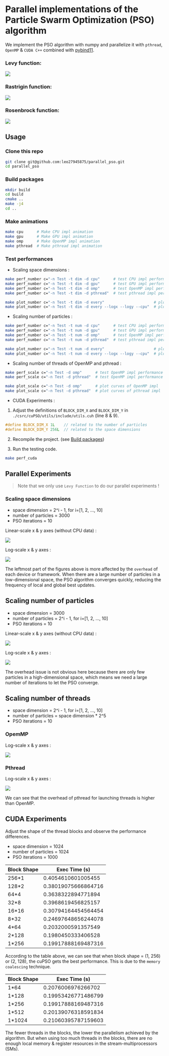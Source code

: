 # Parallel implementations of the Particle Swarm Optimization (PSO) algorithm

We implement the PSO algorithm with numpy and parallelize it with `pthread`, `OpenMP` & `CUDA C++` combined with [pybind11](https://github.com/pybind/pybind11).

### Levy function:
![](assets/_PSO_levy_func.gif)

### Rastrigin function:
![](assets/_PSO_rastrigin_func.gif)

### Rosenbrock function:
![](assets/_PSO_rosenbrock_func.gif)

## Usage

### Clone this repo

```bash
git clone git@github.com:leo27945875/parallel_pso.git
cd parallel_pso
```

### Build packages

```bash
mkdir build
cd build
cmake ..
make -j4
cd ..
```

### Make animations

```bash
make cpu      # Make CPU impl animation
make gpu      # Make GPU impl animation
make omp      # Make OpenMP impl animation
make pthread  # Make pthread impl animation
```

### Test performances

* Scaling space dimensions :
```bash
make perf_number c="-n Test -t dim -d cpu"      # test CPU impl performance
make perf_number c="-n Test -t dim -d gpu"      # test GPU impl performance
make perf_number c="-n Test -t dim -d omp"      # test OpenMP impl performance
make perf_number c="-n Test -t dim -d pthread"  # test pthread impl performance

make plot_number c="-n Test -t dim -d every"                      # plot curves of all impls with out CPU one.
make plot_number c="-n Test -t dim -d every --logx --logy --cpu"  # plot curves of all impls in log-scale.
```

* Scaling number of particles :
```bash
make perf_number c="-n Test -t num -d cpu"      # test CPU impl performance
make perf_number c="-n Test -t num -d gpu"      # test GPU impl performance
make perf_number c="-n Test -t num -d omp"      # test OpenMP impl performance
make perf_number c="-n Test -t num -d pthread"  # test pthread impl performance

make plot_number c="-n Test -t num -d every"                      # plot curves of all impls with out CPU one.
make plot_number c="-n Test -t num -d every --logx --logy --cpu"  # plot curves of all impls in log-scale.
```

* Scaling number of threads of OpenMP and pthread :
```bash
make perf_scale c="-n Test -d omp"      # test OpenMP impl performance
make perf_scale c="-n Test -d pthread"  # test OpenMP impl performance

make plot_scale c="-n Test -d omp"      # plot curves of OpenMP impl
make plot_scale c="-n Test -d pthread"  # plot curves of pthread impl
```

* CUDA Experiments : 

1. Adjust the definitions of `BLOCK_DIM_X` and `BLOCK_DIM_Y` in `./csrc/cuPSO/utils/include/utils.cuh` (line 8 & 9).

```cpp
#define BLOCK_DIM_X 1L    // related to the number of particles
#define BLOCK_DIM_Y 256L  // related to the space dimensions
```

2. Recompile the project. (see [Build packages](#build-packages))

3. Run the testing code.

```bash
make perf_cuda
```

## Parallel Experiments

> Note that we only use `Levy Function` to do our parallel experiments !

### Scaling space dimensions

* space dimension = 2^i - 1, for i=[1, 2, ..., 10]
* number of particles = 3000
* PSO iterations = 10

Linear-scale x & y axes (without CPU data) : 

![](assets/Exp/Exp-dim_ALL_Times.png)

Log-scale x & y axes :

![](assets/Exp/Exp-dim_ALL_Times-logx-logy.png)

The leftmost part of the figures above is more affected by the `overhead` of each device or framework. When there are a large number of particles in a low-dimensional space, the PSO algorithm converges quickly, reducing the frequency of local and global best updates.

## Scaling number of particles

* space dimension = 3000
* number of particles = 2^i - 1, for i=[1, 2, ..., 10]
* PSO iterations = 10

Linear-scale x & y axes (without CPU data) :

![](assets/Exp/Exp-num_ALL_Times.png)

Log-scale x & y axes :

![](assets/Exp/Exp-num_ALL_Times-logx-logy.png)

The overhead issue is not obvious here because there are only few particles in a high-dimensional space, which means we need a large number of iterations to let the PSO converge.

## Scaling number of threads

* space dimension = 2^i - 1, for i=[1, 2, ..., 10]
* number of particles = space dimension * 2^5
* PSO iterations = 10

### OpemMP

Log-scale x & y axes :

![](assets/Scl/OMP_Scaling_Curves-logx-logy.png)

### Pthread

Log-scale x & y axes :

![](assets/Scl/PTHREAD_Scaling_Curves-logx-logy.png)


We can see that the overhead of pthread for launching threads is higher than OpenMP.


## CUDA Experiments

Adjust the shape of the thread blocks and observe the performance differences.

* space dimension = 1024 
* number of particles = 1024 
* PSO iterations = 1000

| Block Shape | Exec Time (s) |
|  ----  | ----  |
| 256*1  |  0.4054610601005455 |
| 128*2  |  0.38019075666864716 |
| 64*4   |  0.3638322894771894 |
| 32*8   |  0.3968619456825157 |
| 16*16  |  0.30794164454564454 |
| 8*32   |  0.24697648656244078 |
| 4*64   |  0.2032000591357549 |
| 2*128  |  0.1980450333406528 |
| 1*256  |  0.19917888169487316 |

According to the table above, we can see that when block shape = (1, 256) or (2, 128), the cuPSO gets the best performance. This is due to the `memory coalescing` technique.

| Block Shape | Exec Time (s) |
|  ----  | ----  |
| 1*64   |  0.2076006976266702 |
| 1*128  |  0.19953426771486799 |
| 1*256  |  0.19917888169487316 |
| 1*512  |  0.20139076318591834 |
| 1*1024 |  0.21060395787159603 |

The fewer threads in the blocks, the lower the parallelism achieved by the algorithm.
But when using too much threads in the blocks, there are no enough local memory & register resources in the stream-multiprocessors (SMs).